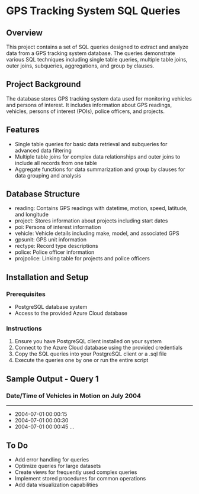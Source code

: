 # GPS Tracking System SQL Queries
## Overview
This project contains a set of SQL queries designed to extract and analyze data from a GPS tracking system database. The queries demonstrate various SQL techniques including single table queries, multiple table joins, outer joins, subqueries, aggregations, and group by clauses.

## Project Background
The database stores GPS tracking system data  used for monitoring vehicles and persons of interest. It includes information about GPS readings, vehicles, persons of interest (POIs), police officers, and projects.

## Features
- Single table queries for basic data retrieval and subqueries for advanced data filtering
- Multiple table joins for complex data relationships and outer joins to include all records from one table
- Aggregate functions for data summarization and group by clauses for data grouping and analysis

## Database Structure
- reading: Contains GPS readings with datetime, motion, speed, latitude, and longitude
- project: Stores information about projects including start dates
- poi: Persons of interest information
- vehicle: Vehicle details including make, model, and associated GPS
- gpsunit: GPS unit information
- rectype: Record type descriptions
- police: Police officer information
- projpolice: Linking table for projects and police officers

## Installation and Setup
### Prerequisites
- PostgreSQL database system
- Access to the provided Azure Cloud database

### Instructions
1. Ensure you have PostgreSQL client installed on your system
2. Connect to the Azure Cloud database using the provided credentials
3. Copy the SQL queries into your PostgreSQL client or a .sql file
4. Execute the queries one by one or run the entire script

## Sample Output - Query 1
### Date/Time of Vehicles in Motion on July 2004
-------------------------------------------
- 2004-07-01 00:00:15
- 2004-07-01 00:00:30
- 2004-07-01 00:00:45
...

## To Do
- Add error handling for queries
- Optimize queries for large datasets
- Create views for frequently used complex queries
- Implement stored procedures for common operations
- Add data visualization capabilities

